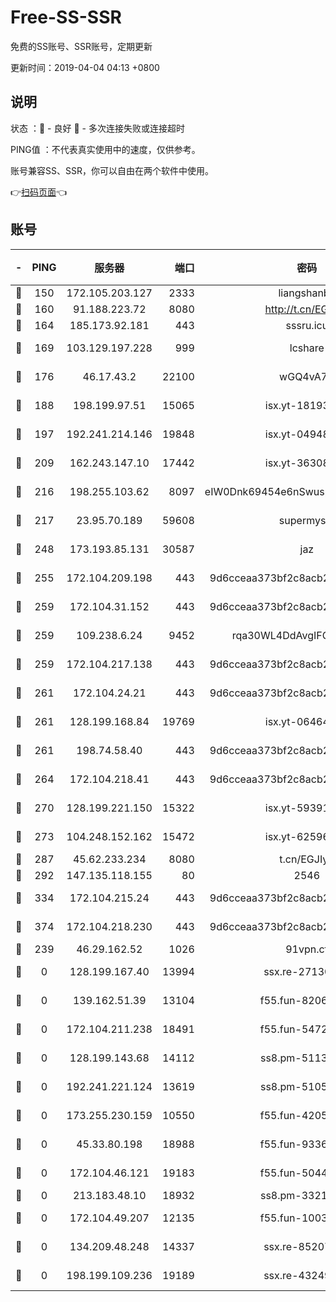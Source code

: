 # Free-SS-SSR

免费的SS账号、SSR账号，定期更新

更新时间：2019-04-04 04:13 +0800

## 说明

状态     ：🙂 - 良好 🙁 - 多次连接失败或连接超时

PING值   ：不代表真实使用中的速度，仅供参考。

账号兼容SS、SSR，你可以自由在两个软件中使用。

👉[扫码页面](https://liesauer.github.io/Free-SS-SSR/)👈

## 账号

|-|PING|服务器|端口|密码|加密方式|区域|
|:----:|:----:|:-----:|-----:|:----:|:----:|:----:|
|🙂|150|172.105.203.127|2333|liangshanbo|chacha20|JP|
|🙂|160|91.188.223.72|8080|http://t.cn/EGJIyrl|rc4-md5|RU|
|🙂|164|185.173.92.181|443|sssru.icu|rc4-md5|RU|
|🙂|169|103.129.197.228|999|lcshare|aes-256-cfb|US|
|🙂|176|46.17.43.2|22100|wGQ4vA7D|aes-256-gcm|RU|
|🙂|188|198.199.97.51|15065|isx.yt-18193604|aes-256-cfb|US|
|🙂|197|192.241.214.146|19848|isx.yt-04948668|aes-256-cfb|US|
|🙂|209|162.243.147.10|17442|isx.yt-36308071|aes-256-cfb|US|
|🙂|216|198.255.103.62|8097|eIW0Dnk69454e6nSwuspv9DmS201tQ0D|aes-256-cfb|US|
|🙂|217|23.95.70.189|59608|supermyssr|chacha20-ietf|US|
|🙂|248|173.193.85.131|30587|jaz|aes-256-cfb|US|
|🙂|255|172.104.209.198|443|9d6cceaa373bf2c8acb22e60b6a58be6|aes-256-cfb|US|
|🙂|259|172.104.31.152|443|9d6cceaa373bf2c8acb22e60b6a58be6|aes-256-cfb|US|
|🙂|259|109.238.6.24|9452|rqa30WL4DdAvgIFG6Fs3znzTa|aes-256-cfb|FR|
|🙂|259|172.104.217.138|443|9d6cceaa373bf2c8acb22e60b6a58be6|aes-256-cfb|US|
|🙂|261|172.104.24.21|443|9d6cceaa373bf2c8acb22e60b6a58be6|aes-256-cfb|US|
|🙂|261|128.199.168.84|19769|isx.yt-06464795|aes-256-cfb|SG|
|🙂|261|198.74.58.40|443|9d6cceaa373bf2c8acb22e60b6a58be6|aes-256-cfb|US|
|🙂|264|172.104.218.41|443|9d6cceaa373bf2c8acb22e60b6a58be6|aes-256-cfb|US|
|🙂|270|128.199.221.150|15322|isx.yt-59391923|aes-256-cfb|SG|
|🙂|273|104.248.152.162|15472|isx.yt-62596882|aes-256-cfb|SG|
|🙂|287|45.62.233.234|8080|t.cn/EGJIyrl|rc4-md5|CA|
|🙂|292|147.135.118.155|80|2546|chacha20|US|
|🙂|334|172.104.215.24|443|9d6cceaa373bf2c8acb22e60b6a58be6|aes-256-cfb|US|
|🙂|374|172.104.218.230|443|9d6cceaa373bf2c8acb22e60b6a58be6|aes-256-cfb|US|
|🙂|239|46.29.162.52|1026|91vpn.cf|rc4-md5|RU|
|🙁|0|128.199.167.40|13994|ssx.re-27130562|aes-256-cfb|SG|
|🙁|0|139.162.51.39|13104|f55.fun-82060458|aes-256-cfb|SG|
|🙁|0|172.104.211.238|18491|f55.fun-54724290|aes-256-cfb|US|
|🙁|0|128.199.143.68|14112|ss8.pm-51133545|aes-256-cfb|SG|
|🙁|0|192.241.221.124|13619|ss8.pm-51057962|aes-256-cfb|US|
|🙁|0|173.255.230.159|10550|f55.fun-42056790|aes-256-cfb|US|
|🙁|0|45.33.80.198|18988|f55.fun-93362245|aes-256-cfb|US|
|🙁|0|172.104.46.121|19183|f55.fun-50446313|aes-256-cfb|SG|
|🙁|0|213.183.48.10|18932|ss8.pm-33211781|rc4-md5|RU|
|🙁|0|172.104.49.207|12135|f55.fun-10038011|aes-256-cfb|SG|
|🙁|0|134.209.48.248|14337|ssx.re-85207480|aes-256-cfb|US|
|🙁|0|198.199.109.236|19189|ssx.re-43249557|aes-256-cfb|US|
